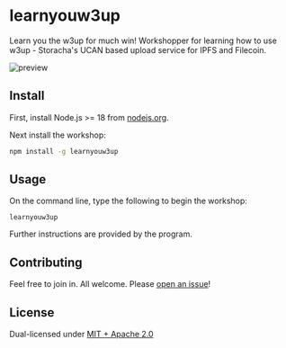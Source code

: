 # learnyouw3up

Learn you the w3up for much win! Workshopper for learning how to use w3up - Storacha's UCAN based upload service for IPFS and Filecoin.

![preview](https://storacha.link/ipfs/bafybeidtsaf4erkqppzhyntplbmbwhzjsph3mw4zmkmof5ymv4lxf73ttm/learnyouw3up.png)

## Install

First, install Node.js >= 18 from [nodejs.org](https://nodejs.org). 

Next install the workshop:

```sh
npm install -g learnyouw3up
```

## Usage

On the command line, type the following to begin the workshop:

```console
learnyouw3up
```

Further instructions are provided by the program.

## Contributing

Feel free to join in. All welcome. Please [open an issue](https://github.com/storacha/learnyouw3up/issues)!

## License

Dual-licensed under [MIT + Apache 2.0](https://github.com/storacha/learnyouw3up/blob/main/LICENSE.md)

